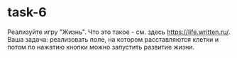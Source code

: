 # task-6
 Реализуйте игру "Жизнь". Что это такое - см. здесь https://life.written.ru/. Ваша задача: реализовать поле, на котором расставляются клетки и потом по нажатию кнопки можно запустить развитие жизни.
